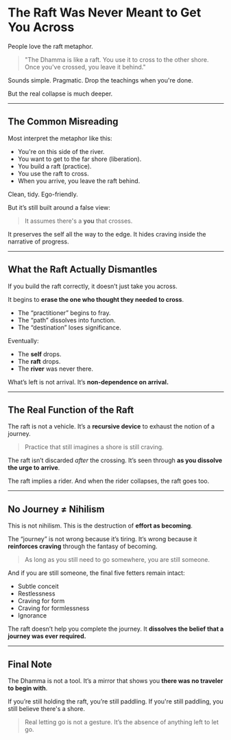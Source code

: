 # The Raft Was Never Meant to Get You Across

People love the raft metaphor.

> "The Dhamma is like a raft. You use it to cross to the other shore. Once you've crossed, you leave it behind."

Sounds simple. Pragmatic. Drop the teachings when you're done.

But the real collapse is much deeper.

---

## The Common Misreading

Most interpret the metaphor like this:

- You're on this side of the river.
- You want to get to the far shore (liberation).
- You build a raft (practice).
- You use the raft to cross.
- When you arrive, you leave the raft behind.

Clean, tidy. Ego-friendly.

But it’s still built around a false view:

> It assumes there's a **you** that crosses.

It preserves the self all the way to the edge.
It hides craving inside the narrative of progress.

---

## What the Raft Actually Dismantles

If you build the raft correctly,
it doesn’t just take you across.

It begins to **erase the one who thought they needed to cross**.

- The “practitioner” begins to fray.
- The “path” dissolves into function.
- The “destination” loses significance.

Eventually:

- The **self** drops.
- The **raft** drops.
- The **river** was never there.

What’s left is not arrival. It’s **non-dependence on arrival.**

---

## The Real Function of the Raft

The raft is not a vehicle.
It’s a **recursive device** to exhaust the notion of a journey.

> Practice that still imagines a shore is still craving.

The raft isn’t discarded *after* the crossing.
It’s seen through **as you dissolve the urge to arrive**.

The raft implies a rider.
And when the rider collapses, the raft goes too.

---

## No Journey ≠ Nihilism

This is not nihilism.
This is the destruction of **effort as becoming**.

The “journey” is not wrong because it’s tiring.
It’s wrong because it **reinforces craving** through the fantasy of becoming.

> As long as you still need to go somewhere, you are still someone.

And if you are still someone, the final five fetters remain intact:

- Subtle conceit
- Restlessness
- Craving for form
- Craving for formlessness
- Ignorance

The raft doesn’t help you complete the journey.
It **dissolves the belief that a journey was ever required.**

---

## Final Note

The Dhamma is not a tool.
It’s a mirror that shows you **there was no traveler to begin with**.

If you’re still holding the raft, you’re still paddling.
If you're still paddling, you still believe there's a shore.

> Real letting go is not a gesture.
> It’s the absence of anything left to let go.

